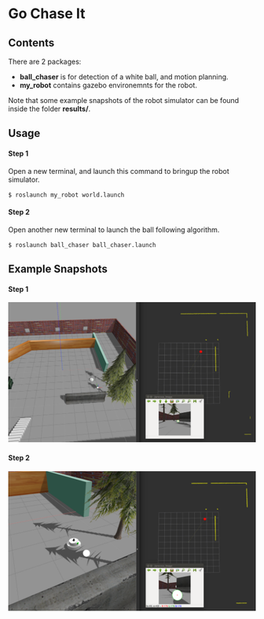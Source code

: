 # Go Chase It

## Contents
There are 2 packages:<br>
* **ball_chaser** is for detection of a white ball, and motion planning.
* **my_robot** contains gazebo environemnts for the robot.

Note that some example snapshots of the robot simulator can be found inside the folder **results/**.

## Usage<br>
#### Step 1<br>
Open a new terminal, and launch this command to bringup the robot simulator.<br>
```
$ roslaunch my_robot world.launch
```
#### Step 2
Open another new terminal to launch the ball following algorithm.
```
$ roslaunch ball_chaser ball_chaser.launch
```

## Example Snapshots
#### Step 1
![Alt](results/ex1_1.png)<br>
#### Step 2
![Alt](results/ex1_2.png)<br>
